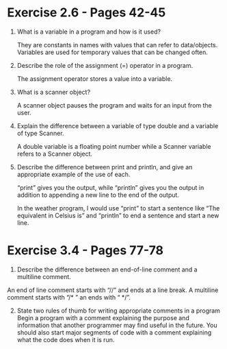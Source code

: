 # Exercise 2.6 - Pages 42-45

1. What is a variable in a program and how is it used?

	They are constants in names with values that can refer to data/objects. Variables are used for temporary values that can be changed often.

2. Describe the role of the assignment (=) operator in a program.

	The assignment operator stores a value into a variable.

3. What is a scanner object?

	A scanner object pauses the program and waits for an input from the user.

4. Explain the difference between a variable of type double and a variable of type Scanner.

	A double variable is a floating point number while a Scanner variable refers to a Scanner object.

5. Describe the difference between print and println, and give an appropriate example of the use of each.

	“print” gives you the output, while “println” gives you the output in addition to appending a new line to the end of the output.

	In the weather program, I would use “print” to start a sentence like “The equivalent in Celsius is” and “println” to end a sentence and start a new line.

# Exercise 3.4 - Pages 77-78

1. Describe the difference between an end-of-line comment and a multiline comment.

An end of line comment starts with “//” and ends at a line break.
	A multiline comment starts with “/* ” an ends with “ */”.

2. State two rules of thumb for writing appropriate comments in a program
	Begin a program with a comment explaining the purpose and information that another programmer may find useful in the future. You should also start major segments of code with a comment explaining what the code does when it is run.
